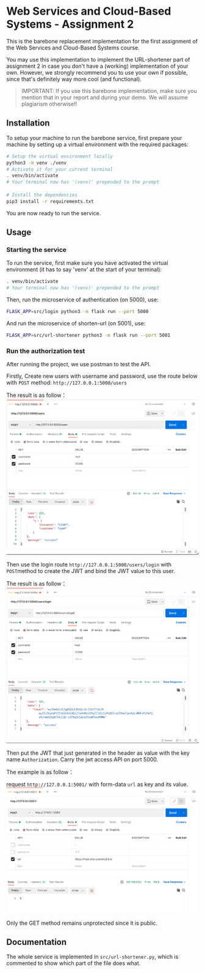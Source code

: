 # Web Services and Cloud-Based Systems - Assignment 2
This is the barebone replacement implementation for the first assignment of the Web Services and Cloud-Based Systems course.

You may use this implementation to implement the URL-shortener part of assignment 2 in case you don't have a (working) implementation of your own. However, we strongly recommend you to use your own if possible, since that's definitely way more cool (and functional).

> IMPORTANT: If you use this barebone implementation, make sure you mention that in your report and during your demo. We will assume plagiarism otherwise!!


## Installation
To setup your machine to run the barebone service, first prepare your machine by setting up a virtual environment with the required packages:
```bash
# Setup the virtual environment locally
python3 -m venv ./venv
# Activate it for your current terminal
. venv/bin/activate
# Your terminal now has '(venv)' prepended to the prompt

# Install the dependencies
pip3 install -r requirements.txt
```

You are now ready to run the service.


## Usage
### Starting the service
To run the service, first make sure you have activated the virtual environment (it has to say 'venv' at the start of your terminal):
```bash
. venv/bin/activate
# Your terminal now has '(venv)' prepended to the prompt
```

Then, run the microservice of authentication (on 5000), use:
```bash
FLASK_APP=src/login python3 -m flask run --port 5000
```
And run the microservice of shorten-url (on 5001), use:
```bash
FLASK_APP=src/url-shortener python3 -m flask run --port 5001
```

### Run the authorization test
After running the project, we use postman to test the API. 

Firstly, Create new users with username and password, use the route below with `POST` method:
`http://127.0.0.1:5000/users`

The result is as follow：
![Screenshot](./generate_user.png)

Then use the login route `http://127.0.0.1:5000/users/login` with `POST`method to create the JWT and bind the JWT value to this user.

The result is as follow：
![Screenshot](./login.png)

Then put the JWT that just generated in the header as value with the key name `Authorization`. Carry the jwt access API on port 5000.

The example is as follow：

request `http://127.0.0.1:5001/` with form-data `url` as key and its value.
![Screenshot](./auth_request.png)

Only the GET method remains unprotected since it is public.
## Documentation
The whole service is implemented in `src/url-shortener.py`, which is commented to show which part of the file does what.
